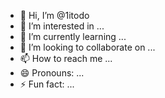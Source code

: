 - 👋 Hi, I’m @1itodo
- 👀 I’m interested in ...
- 🌱 I’m currently learning ...
- 💞️ I’m looking to collaborate on ...
- 📫 How to reach me ...
- 😄 Pronouns: ...
- ⚡ Fun fact: ...

<!---
1itodo/1itodo is a ✨ special ✨ repository because its `README.md` (this file) appears on your GitHub profile.
You can click the Preview link to take a look at your changes.
--->
